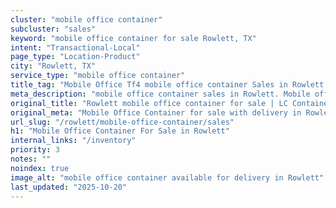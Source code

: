 ```yaml
---
cluster: "mobile office container"
subcluster: "sales"
keyword: "mobile office container for sale Rowlett, TX"
intent: "Transactional-Local"
page_type: "Location-Product"
city: "Rowlett, TX"
service_type: "mobile office container"
title_tag: "Mobile Office Tf4 mobile office container Sales in Rowlett | LC Container"
meta_description: "mobile office container sales in Rowlett. Mobile office containers for workspace solutions. Fast delivery, competitive pricing. Serving mobile office container area. Quote ID: B2Q. Call (214) 524-4168 for your free quote today."
original_title: "Rowlett mobile office container for sale | LC Container"
original_meta: "Mobile Office Container for sale with delivery in Rowlett, TX. LC Container — local Since 2003. Get pricing today."
url_slug: "/rowlett/mobile-office-container/sales"
h1: "Mobile Office Container For Sale in Rowlett"
internal_links: "/inventory"
priority: 3
notes: ""
noindex: true
image_alt: "mobile office container available for delivery in Rowlett"
last_updated: "2025-10-20"
---
```


<!-- TODO: Add unique city/inventory copy, images, and internal links here. -->
